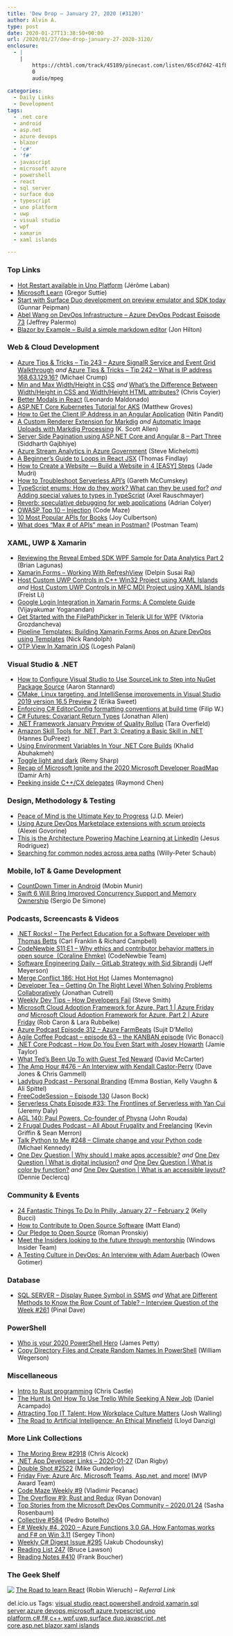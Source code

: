 ```yaml
---
title: 'Dew Drop – January 27, 2020 (#3120)'
author: Alvin A.
type: post
date: 2020-01-27T13:38:50+00:00
url: /2020/01/27/dew-drop-january-27-2020-3120/
enclosure:
  - |
    |
        https://chtbl.com/track/45189/pinecast.com/listen/65cd7d42-41fb-425c-9d6b-4b59ff32b3c3.mp3?source=rss&ext=asset.mp3
        0
        audio/mpeg
        
categories:
  - Daily Links
  - Development
tags:
  - .net core
  - android
  - asp.net
  - azure devops
  - blazor
  - 'c#'
  - 'f#'
  - javascript
  - microsoft azure
  - powershell
  - react
  - sql server
  - surface duo
  - typescript
  - uno platform
  - uwp
  - visual studio
  - wpf
  - xamarin
  - xaml islands

---
```

### <a name="top"></a>Top Links

  * <a href="https://platform.uno/hot-restart-available-in-uno-platform/" target="_blank" rel="noopener noreferrer">Hot Restart available in Uno Platform</a> (Jérôme Laban)
  * <a href="https://gregorsuttie.com/2020/01/25/microsoft-learn/" target="_blank" rel="noopener noreferrer">Microsoft Learn</a> (Gregor Suttie)
  * <a href="https://gunnarpeipman.com/surface-duo-development-preview/" target="_blank" rel="noopener noreferrer">Start with Surface Duo development on preview emulator and SDK today</a> (Gunnar Peipman)
  * <a href="http://azuredevopspodcast.clear-measure.com/abel-wang-on-devops-infrastructure-episode-73" target="_blank" rel="noopener noreferrer">Abel Wang on DevOps Infrastructure &#8211; Azure DevOps Podcast Episode 73</a> (Jeffrey Palermo)
  * <a href="https://jonhilton.net/blazor-markdown-editor/" target="_blank" rel="noopener noreferrer">Blazor by Example &#8211; Build a simple markdown editor</a> (Jon Hilton)



### <a name="web"></a>Web & Cloud Development

  * <a href="https://microsoft.github.io/AzureTipsAndTricks/blog/tip243.html" target="_blank" rel="noopener noreferrer">Azure Tips & Tricks &#8211; Tip 243 &#8211; Azure SignalR Service and Event Grid Walkthrough</a> _and_ <a href="https://microsoft.github.io/AzureTipsAndTricks/blog/tip242.html" target="_blank" rel="noopener noreferrer">Azure Tips & Tricks &#8211; Tip 242 &#8211; What is IP address 168.63.129.16?</a> (Michael Crump)
  * <a href="https://ishadeed.com/article/min-max-css/" target="_blank" rel="noopener noreferrer">Min and Max Width/Height in CSS</a> _and_ <a href="https://css-tricks.com/whats-the-difference-between-width-height-in-css-and-width-height-html-attributes/" target="_blank" rel="noopener noreferrer">What’s the Difference Between Width/Height in CSS and Width/Height HTML attributes?</a> (Chris Coyier)
  * <a href="https://www.telerik.com/blogs/better-modals-in-react" target="_blank" rel="noopener noreferrer">Better Modals in React</a> (Leonardo Maldonado)
  * <a href="https://blog.couchbase.com/asp-net-core-kubernetes-tutorial-aks/" target="_blank" rel="noopener noreferrer">ASP.NET Core Kubernetes Tutorial for AKS</a> (Matthew Groves)
  * <a href="https://www.c-sharpcorner.com/article/how-to-get-the-client-ip-address-in-angular-application/" target="_blank" rel="noopener noreferrer">How to Get the Client IP Address in an Angular Application</a> (Nitin Pandit)
  * <a href="http://odetocode.com/blogs/scott/archive/2020/01/23/a-custom-renderer-extension-for-markdig.aspx" target="_blank" rel="noopener noreferrer">A Custom Renderer Extension for Markdig</a> _and_ <a href="http://odetocode.com/blogs/scott/archive/2020/01/26/automatic-image-uploads-with-markdig-processing.aspx" target="_blank" rel="noopener noreferrer">Automatic Image Uploads with Markdig Processing</a> (K. Scott Allen)
  * <a href="https://www.c-sharpcorner.com/article/server-side-pagination-using-asp-net-core-and-angular-8-part-3/" target="_blank" rel="noopener noreferrer">Server Side Pagination using ASP.NET Core and Angular 8 &#8211; Part Three</a> (Siddharth Gajbhiye)
  * <a href="https://devblogs.microsoft.com/azuregov/azure-stream-analytics-in-azure-government/" target="_blank" rel="noopener noreferrer">Azure Stream Analytics in Azure Government</a> (Steve Michelotti)
  * <a href="https://www.telerik.com/blogs/beginners-guide-loops-in-react-jsx" target="_blank" rel="noopener noreferrer">A Beginner’s Guide to Loops in React JSX</a> (Thomas Findlay)
  * <a href="https://www.websiteplanet.com/blog/how-to-create-a-website-build-a-website/" target="_blank" rel="noopener noreferrer">How to Create a Website — Build a Website in 4 [EASY] Steps</a> (Jade Mudri)
  * <a href="https://serverless.com/blog/troubleshoot-serverless-apis/" target="_blank" rel="noopener noreferrer">How to Troubleshoot Serverless API’s</a> (Gareth McCumskey)
  * <a href="http://feedproxy.google.com/~r/2ality/~3/YP5r2hWdfkA/typescript-enums.html" target="_blank" rel="noopener noreferrer">TypeScript enums: How do they work? What can they be used for?</a> _and_ <a href="http://feedproxy.google.com/~r/2ality/~3/ufjGj-Q6XnA/special-values-typescript.html" target="_blank" rel="noopener noreferrer">Adding special values to types in TypeScript</a> (Axel Rauschmayer)
  * <a href="https://blog.acolyer.org/2020/01/27/reverb-speculative-debugging/" target="_blank" rel="noopener noreferrer">Reverb: speculative debugging for web applications</a> (Adrian Colyer)
  * <a href="https://code-maze.com/owasp-top-10-injection/" target="_blank" rel="noopener noreferrer">OWASP Top 10 – Injection</a> (Code Maze)
  * <a href="http://feedproxy.google.com/~r/ProgrammableWeb/~3/5UJaKl5G-Pk/26" target="_blank" rel="noopener noreferrer">10 Most Popular APIs for Books</a> (Joy Culbertson)
  * <a href="https://blog.getpostman.com/2020/01/24/what-does-max-of-apis-mean-in-postman/" target="_blank" rel="noopener noreferrer">What does “Max # of APIs” mean in Postman?</a> (Postman Team)



### <a name="silverlight"></a>XAML, UWP & Xamarin

  * <a href="https://brianlagunas.com/reviewing-the-reveal-embed-sdk-wpf-sample-for-data-analytics-part-2/" target="_blank" rel="noopener noreferrer">Reviewing the Reveal Embed SDK WPF Sample for Data Analytics Part 2</a> (Brian Lagunas)
  * <a href="https://www.c-sharpcorner.com/article/xamarin-forms-working-with-refreshview/" target="_blank" rel="noopener noreferrer">Xamarin.Forms &#8211; Working With RefreshView</a> (Delpin Susai Raj)
  * <a href="https://techcommunity.microsoft.com/t5/windows-dev-appconsult/host-custom-uwp-controls-in-c-win32-project-using-xaml-islands/ba-p/1129823" target="_blank" rel="noopener noreferrer">Host Custom UWP Controls in C++ Win32 Project using XAML Islands</a> _and_ <a href="https://techcommunity.microsoft.com/t5/windows-dev-appconsult/host-custom-uwp-controls-in-mfc-mdi-project-using-xaml-islands/ba-p/1130087" target="_blank" rel="noopener noreferrer">Host Custom UWP Controls in MFC MDI Project using XAML Islands</a> (Freist Li)
  * <a href="https://www.syncfusion.com/blogs/post/google-login-integration-in-xamarin-forms-a-complete-guide.aspx" target="_blank" rel="noopener noreferrer">Google Login Integration in Xamarin Forms: A Complete Guide</a> (Vijayakumar Yoganandan)
  * <a href="https://www.telerik.com/blogs/get-started-filepathpicker-telerik-ui-for-wpf" target="_blank" rel="noopener noreferrer">Get Started with the FilePathPicker in Telerik UI for WPF</a> (Viktoria Grozdancheva)
  * <a href="http://feedproxy.google.com/~r/NicksNetTravels/~3/Cj_TCgKcVWs/" target="_blank" rel="noopener noreferrer">Pipeline Templates: Building Xamarin.Forms Apps on Azure DevOps using Templates</a> (Nick Randolph)
  * <a href="https://logeshpalani.blogspot.com/2020/01/otp-view-in-xamarin-ios.html" target="_blank" rel="noopener noreferrer">OTP View In Xamarin iOS</a> (Logesh Palani)



### <a name="dotnet"></a>Visual Studio & .NET

  * <a href="http://www.aaronstannard.com/visual-studio-sourcelink-setup/" target="_blank" rel="noopener noreferrer">How to Configure Visual Studio to Use SourceLink to Step into NuGet Package Source</a> (Aaron Stannard)
  * <a href="https://devblogs.microsoft.com/cppblog/cmake-linux-targeting-and-intellisense-improvements-in-visual-studio-2019-version-16-5-preview-2/" target="_blank" rel="noopener noreferrer">CMake, Linux targeting, and IntelliSense improvements in Visual Studio 2019 version 16.5 Preview 2</a> (Erika Sweet)
  * <a href="https://www.strathweb.com/2020/01/enforcing-c-editorconfig-formatting-conventions-at-build-time/" target="_blank" rel="noopener noreferrer">Enforcing C# EditorConfig formatting conventions at build time</a> (Filip W.)
  * <a href="https://www.infoq.com/news/2020/01/CSharp-Covariant-Return-Types/?utm_campaign=infoq_content&utm_source=infoq&utm_medium=feed&utm_term=global" target="_blank" rel="noopener noreferrer">C# Futures: Covariant Return Types</a> (Jonathan Allen)
  * <a href="https://devblogs.microsoft.com/dotnet/net-framework-january-preview-of-quality-rollup/" target="_blank" rel="noopener noreferrer">.NET Framework January Preview of Quality Rollup</a> (Tara Overfield)
  * <a href="https://www.developer.com/mgmt/amazon-skill-tools-for-.net-part-3-creating-a-basic-skill-in-.net.html" target="_blank" rel="noopener noreferrer">Amazon Skill Tools for .NET, Part 3: Creating a Basic Skill in .NET</a> (Hannes DuPreez)
  * <a href="https://khalidabuhakmeh.com/using-environment-variables-in-your-dotnet-core-builds" target="_blank" rel="noopener noreferrer">Using Environment Variables In Your .NET Core Builds</a> (Khalid Abuhakmeh)
  * <a href="http://feedproxy.google.com/~r/remysharp/~3/EIvZSNwMs-E/toggle-light-and-dark" target="_blank" rel="noopener noreferrer">Toggle light and dark</a> (Remy Sharp)
  * <a href="http://feedproxy.google.com/~r/netCurryRecentArticles/~3/0pI-xN_IAjU/ShowArticle.aspx" target="_blank" rel="noopener noreferrer">Recap of Microsoft Ignite and the 2020 Microsoft Developer RoadMap</a> (Damir Arh)
  * <a href="https://devblogs.microsoft.com/oldnewthing/20200124-00/?p=103362" target="_blank" rel="noopener noreferrer">Peeking inside C++/CX delegates</a> (Raymond Chen)



### <a name="design"></a>Design, Methodology & Testing

  * <a href="http://feedproxy.google.com/~r/SourcesOfInsight/~3/FsygOqMMaOY/" target="_blank" rel="noopener noreferrer">Peace of Mind is the Ultimate Key to Progress</a> (J.D. Meier)
  * <a href="https://devblogs.microsoft.com/premier-developer/using-azure-devops-marketplace-extensions-with-scrum-projects/" target="_blank" rel="noopener noreferrer">Using Azure DevOps Marketplace extensions with scrum projects</a> (Alexei Govorine)
  * <a href="https://towardsdatascience.com/this-is-the-architecture-powering-machine-learning-at-linkedin-c8d8da29bbf1?source=rss----7f60cf5620c9---4" target="_blank" rel="noopener noreferrer">This is the Architecture Powering Machine Learning at LinkedIn</a> (Jesus Rodriguez)
  * <a href="https://willys-cave.ghost.io/searching-for-common-nodes-across-area-paths/" target="_blank" rel="noopener noreferrer">Searching for common nodes across area paths</a> (Willy-Peter Schaub)



### <a name="mobile"></a>Mobile, IoT & Game Development

  * <a href="https://android.jlelse.eu/countdown-timer-in-android-941aab8dc976?source=rss----8fca399d4de---4" target="_blank" rel="noopener noreferrer">CountDown Timer in Android</a> (Mobin Munir)
  * <a href="https://www.infoq.com/news/2020/01/swift-6-vision/?utm_campaign=infoq_content&utm_source=infoq&utm_medium=feed&utm_term=global" target="_blank" rel="noopener noreferrer">Swift 6 Will Bring Improved Concurrency Support and Memory Ownership</a> (Sergio De Simone)



### <a name="podcasts"></a>Podcasts, Screencasts & Videos

  * <a href="http://www.dotnetrocks.com/default.aspx?ShowNum=1671" target="_blank" rel="noopener noreferrer">.NET Rocks! &#8211; The Perfect Education for a Software Developer with Thomas Betts</a> (Carl Franklin & Richard Campbell)
  * <a href="https://www.codenewbie.org/podcast/why-ethics-and-contributor-behavior-matters-in-open-source" target="_blank" rel="noopener noreferrer">CodeNewbie S11:E1 &#8211; Why ethics and contributor behavior matters in open source&nbsp; (Coraline Ehmke)</a> (CodeNewbie Team)
  * <a href="https://softwareengineeringdaily.com/2020/01/24/gitlab-strategy-with-sid-sibrandij/" target="_blank" rel="noopener noreferrer">Software Engineering Daily &#8211; GitLab Strategy with Sid Sibrandij</a> (Jeff Meyerson)
  * <a href="http://www.mergeconflict.fm/186" target="_blank" rel="noopener noreferrer">Merge Conflict 186: Hot Hot Hot</a> (James Montemagno)
  * <a href="http://developertea.simplecast.fm/34d99976" target="_blank" rel="noopener noreferrer">Developer Tea &#8211; Getting On The Right Level When Solving Problems Collaboratively</a> (Jonathan Cutrell)
  * <a href="https://weeklydevtips.com/episodes/how-developers-fail-ipx3u5cw" target="_blank" rel="noopener noreferrer">Weekly Dev Tips &#8211; How Developers Fail</a> (Steve Smith)
  * <a href="https://channel9.msdn.com/Shows/Azure-Friday/Microsoft-Cloud-Adoption-Framework-for-Azure-Part-1?WT.mc_id=DX_MVP4025064" target="_blank" rel="noopener noreferrer">Microsoft Cloud Adoption Framework for Azure, Part 1 | Azure Friday</a> _and_ <a href="https://channel9.msdn.com/Shows/Azure-Friday/Microsoft-Cloud-Adoption-Framework-for-Azure-Part-2?WT.mc_id=DX_MVP4025064" target="_blank" rel="noopener noreferrer">Microsoft Cloud Adoption Framework for Azure, Part 2 | Azure Friday</a> (Rob Caron & Lara Rubbelke)
  * <a href="http://azpodcast.azurewebsites.net/post/Episode-312-Azure-FarmBeats" target="_blank" rel="noopener noreferrer">Azure Podcast Episode 312 &#8211; Azure FarmBeats</a> (Sujit D&#8217;Mello)
  * <a href="http://agilecoffee.com/episode63/" target="_blank" rel="noopener noreferrer">Agile Coffee Podcast – episode 63 – the KANBAN episode</a> (Vic Bonacci)
  * <a href="https://dotnetcore.show/episode-43-how-do-you-even-start-with-josey-jowarth" target="_blank" rel="noopener noreferrer">.NET Core Podcast &#8211; How Do You Even Start with Josey Howarth</a> (Jamie Taylor)
  * <a href="https://dotnettips.wordpress.com/2020/01/25/what-teds-been-up-to-with-guest-ted-neward/" target="_blank" rel="noopener noreferrer">What Ted’s Been Up To with Guest Ted Neward</a> (David McCarter)
  * <a href="http://feedproxy.google.com/~r/TheAmpHour/~3/LIdBufazl_g/" target="_blank" rel="noopener noreferrer">The Amp Hour #476 – An Interview with Kendall Castor-Perry</a> (Dave Jones & Chris Gammell)
  * <a href="https://chtbl.com/track/45189/pinecast.com/listen/65cd7d42-41fb-425c-9d6b-4b59ff32b3c3.mp3?source=rss&ext=asset.mp3" target="_blank" rel="noopener noreferrer">Ladybug Podcast &#8211; Personal Branding</a> (Emma Bostian, Kelly Vaughn & Ali Spittel)
  * <a href="http://www.youtube.com/watch?v=mF8NEAnFgPE" target="_blank" rel="noopener noreferrer">FreeCodeSession &#8211; Episode 130</a> (Jason Bock)
  * <a href="https://share.transistor.fm/s/339980b1" target="_blank" rel="noopener noreferrer">Serverless Chats Episode #33: The Frontlines of Serverless with Yan Cui</a> (Jeremy Daly)
  * <a href="https://www.ageekleader.com/agl-140-paul-powers-co-founder-of-physna/" target="_blank" rel="noopener noreferrer">AGL 140: Paul Powers, Co-founder of Physna</a> (John Rouda)
  * <a href="https://2frugaldudes.com/all-about-frugality-and-freelancing/" target="_blank" rel="noopener noreferrer">2 Frugal Dudes Podcast &#8211; All About Frugality and Freelancing</a> (Kevin Griffin & Sean Merron)
  * <a href="https://talkpython.fm/episodes/show/248/climate-change-and-your-python-code" target="_blank" rel="noopener noreferrer">Talk Python to Me #248 &#8211; Climate change and your Python code</a> (Michael Kennedy)
  * <a href="http://www.youtube.com/watch?v=4PUOgBatAk4" target="_blank" rel="noopener noreferrer">One Dev Question | Why should I make apps accessible?</a> _and_ <a href="http://www.youtube.com/watch?v=zDjhapucQ4Q" target="_blank" rel="noopener noreferrer">One Dev Question | What is digital inclusion?</a> _and_ <a href="http://www.youtube.com/watch?v=HTnS8BhvbDY" target="_blank" rel="noopener noreferrer">One Dev Question | What is color by function?</a> _and_ <a href="http://www.youtube.com/watch?v=XhT_E2JA3kQ" target="_blank" rel="noopener noreferrer">One Dev Question | What is an accessible layout?</a> (Dennie Declercq)



### <a name="events"></a>Community & Events

  * <a href="https://www.uwishunu.com/things-to-do-in-philly-this-week/" target="_blank" rel="noopener noreferrer">24 Fantastic Things To Do In Philly, January 27 – February 2</a> (Kelly Bucci)
  * <a href="https://dev.to/integerman/how-to-contribute-to-open-source-software-4pbl" target="_blank" rel="noopener noreferrer">How to Contribute to Open Source Software</a> (Matt Eland)
  * <a href="https://blog.jetbrains.com/phpstorm/2020/01/our-pledge-to-open-source/" target="_blank" rel="noopener noreferrer">Our Pledge to Open Source</a> (Roman Pronskiy)
  * <a href="https://insider.windows.com/en-us/community-news/meet-the-insiders-looking-to-the-future-through-mentorship/" target="_blank" rel="noopener noreferrer">Meet the Insiders looking to the future through mentorship</a> (Windows Insider Team)
  * <a href="https://www.stickyminds.com/interview/testing-culture-devops-interview-adam-auerbach" target="_blank" rel="noopener noreferrer">A Testing Culture in DevOps: An Interview with Adam Auerbach</a> (Owen Gotimer)



### <a name="sql"></a>Database

  * <a href="https://blog.sqlauthority.com/2020/01/27/sql-server-display-rupee-symbol-in-ssms/" target="_blank" rel="noopener noreferrer">SQL SERVER – Display Rupee Symbol in SSMS</a> _and_ <a href="https://blog.sqlauthority.com/2020/01/26/what-are-different-methods-to-know-the-row-count-of-table-interview-question-of-the-week-261/" target="_blank" rel="noopener noreferrer">What are Different Methods to Know the Row Count of Table? – Interview Question of the Week #261</a> (Pinal Dave)



### <a name="ps"></a>PowerShell

  * <a href="https://powershell.org/2020/01/who-is-your-2020-powershell-hero/" target="_blank" rel="noopener noreferrer">Who is your 2020 PowerShell Hero</a> (James Petty)
  * <a href="http://omegacoder.com/?p=1302" target="_blank" rel="noopener noreferrer">Copy Directory Files and Create Random Names In PowerShell</a> (William Wegerson)



### <a name="misc"></a>Miscellaneous

  * <a href="https://changelog.com/podcast/takeover-codeish-34" target="_blank" rel="noopener noreferrer">Intro to Rust programming</a> (Chris Castle)
  * <a href="https://blog.trello.com/job-hunt-trello-template" target="_blank" rel="noopener noreferrer">The Hunt Is On! How To Use Trello While Seeking A New Job</a> (Daniel Acampado)
  * <a href="https://ivision.com/blog/attracting-top-talent-workplace-culture/" target="_blank" rel="noopener noreferrer">Attracting Top IT Talent: How Workplace Culture Matters</a> (Josh Walling)
  * <a href="https://www.infoq.com/articles/algorithmic-integrity-ethics/?utm_campaign=infoq_content&utm_source=infoq&utm_medium=feed&utm_term=global" target="_blank" rel="noopener noreferrer">The Road to Artificial Intelligence: An Ethical Minefield</a> (Lloyd Danzig)



### <a name="links"></a>More Link Collections

  * <a href="http://feedproxy.google.com/~r/ReflectivePerspective/~3/W0eyDUQRFN8/" target="_blank" rel="noopener noreferrer">The Moring Brew #2918</a> (Chris Alcock)
  * <a href="https://links.danrigby.com/2020/01/app-developer-links-2020-01-27/" target="_blank" rel="noopener noreferrer">.NET App Developer Links &#8211; 2020-01-27</a> (Dan Rigby)
  * <a href="https://afreshcup.com/home/2020/01/27/double-shot-2522.html" target="_blank" rel="noopener noreferrer">Double Shot #2522</a> (Mike Gunderloy)
  * <a href="https://techcommunity.microsoft.com/t5/microsoft-mvp-award-program-blog/friday-five-azure-arc-microsoft-teams-asp-net-and-more/ba-p/1127664" target="_blank" rel="noopener noreferrer">Friday Five: Azure Arc, Microsoft Teams, Asp.net, and more!</a> (MVP Award Team)
  * <a href="https://code-maze.com/code-maze-weekly-9/" target="_blank" rel="noopener noreferrer">Code Maze Weekly #9</a> (Vladimir Pecanac)
  * <a href="https://stackoverflow.blog/2020/01/24/the-overflow-9-rust-and-redux/" target="_blank" rel="noopener noreferrer">The Overflow #9: Rust and Redux</a> (Ryan Donovan)
  * <a href="https://devblogs.microsoft.com/devops/top-stories-from-the-microsoft-devops-community-2020-01-24/" target="_blank" rel="noopener noreferrer">Top Stories from the Microsoft DevOps Community – 2020.01.24</a> (Sasha Rosenbaum)
  * <a href="http://feedproxy.google.com/~r/tympanus/~3/aw2Is_7Mosk/" target="_blank" rel="noopener noreferrer">Collective #584</a> (Pedro Botelho)
  * <a href="https://sergeytihon.com/2020/01/24/f-weekly-4-2020-azure-functions-3-0-ga-how-fantomas-works-and-f-on-win-3-11/" target="_blank" rel="noopener noreferrer">F# Weekly #4, 2020 – Azure Functions 3.0 GA, How Fantomas works and F# on Win 3.11</a> (Sergey Tihon)
  * <a href="http://feedproxy.google.com/~r/digest-csharp/~3/iDQaiG2VGac/295" target="_blank" rel="noopener noreferrer">Weekly C# Digest Issue #295</a> (Jakub Chodounsky)
  * <a href="https://www.brucelawson.co.uk/2020/reading-list-247/" target="_blank" rel="noopener noreferrer">Reading List 247</a> (Bruce Lawson)
  * <a href="http://www.frankysnotes.com/2020/01/reading-notes-410.html" target="_blank" rel="noopener noreferrer">Reading Notes #410</a> (Frank Boucher)



### <a name="shelf"></a>The Geek Shelf

<a href="https://www.amazon.com/Road-learn-React-pragmatic-React-js/dp/172004399X/?tag=amavin-20" target="_blank" rel="noopener noreferrer"><img decoding="async" align="left" style="margin: 0px 0px 10px; border: 0px currentcolor; border-image: none; float: left; display: inline; background-image: none;" src="https://m.media-amazon.com/images/I/511W8NCl0WL._AC_UY218_ML3_.jpg" border="0" /></a>&nbsp;<a href="https://www.amazon.com/Road-learn-React-pragmatic-React-js/dp/172004399X/?tag=amavin-20" target="_blank" rel="noopener noreferrer">The Road to learn React</a> (Robin Wieruch) _&#8211; Referral Link_











<div class="wlWriterEditableSmartContent" id="scid:77ECF5F8-D252-44F5-B4EB-D463C5396A79:6cf6bc7b-d102-470f-a9f6-40968a471fa5" style="margin: 0px; padding: 0px; float: none; display: inline;">
  del.icio.us Tags: <a href="http://del.icio.us/popular/visual+studio" rel="tag">visual studio</a>,<a href="http://del.icio.us/popular/react" rel="tag">react</a>,<a href="http://del.icio.us/popular/powershell" rel="tag">powershell</a>,<a href="http://del.icio.us/popular/android" rel="tag">android</a>,<a href="http://del.icio.us/popular/xamarin" rel="tag">xamarin</a>,<a href="http://del.icio.us/popular/sql+server" rel="tag">sql server</a>,<a href="http://del.icio.us/popular/azure+devops" rel="tag">azure devops</a>,<a href="http://del.icio.us/popular/microsoft+azure" rel="tag">microsoft azure</a>,<a href="http://del.icio.us/popular/typescript" rel="tag">typescript</a>,<a href="http://del.icio.us/popular/uno+platform" rel="tag">uno platform</a>,<a href="http://del.icio.us/popular/c%23" rel="tag">c#</a>,<a href="http://del.icio.us/popular/f%23" rel="tag">f#</a>,<a href="http://del.icio.us/popular/c%2b%2b" rel="tag">c++</a>,<a href="http://del.icio.us/popular/wpf" rel="tag">wpf</a>,<a href="http://del.icio.us/popular/uwp" rel="tag">uwp</a>,<a href="http://del.icio.us/popular/surface+duo" rel="tag">surface duo</a>,<a href="http://del.icio.us/popular/javascript" rel="tag">javascript</a>,<a href="http://del.icio.us/popular/.net+core" rel="tag">.net core</a>,<a href="http://del.icio.us/popular/asp.net" rel="tag">asp.net</a>,<a href="http://del.icio.us/popular/blazor" rel="tag">blazor</a>,<a href="http://del.icio.us/popular/xaml+islands" rel="tag">xaml islands</a>
</div>